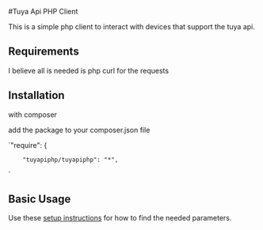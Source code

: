 #Tuya Api PHP Client

This is a simple php client to interact with devices that support the tuya api.

## Requirements

I believe all is needed is php curl for the requests

## Installation

with composer

add the package to your composer.json file

`"require": 
{

        "tuyapiphp/tuyapiphp": "*",
`

## Basic Usage

Use these [setup instructions](https://github.com/codetheweb/tuyapi/blob/master/docs/SETUP.md) for how to find the needed parameters.

